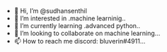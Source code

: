 - 👋 Hi, I’m @sudhansenthil
- 👀 I’m interested in .machine learninig..
- 🌱 I’m currently learning .advanced python..
- 💞️ I’m looking to collaborate on machine learning...
- 📫 How to reach me discord: bluverin#4911...

<!---
sudhansenthil/sudhansenthil is a ✨ special ✨ repository because its `README.md` (this file) appears on your GitHub profile.
You can click the Preview link to take a look at your changes.
--->
